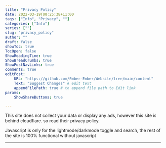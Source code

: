 ```yaml
---
title: "Privacy Policy"
date: 2022-03-19T00:25:38+11:00
tags: ["Info", "Privacy", ""]
categories: ["Info"]
series: [""]
slug: "privacy_policy"
author: ""
draft: false
showToc: true
TocOpen: false
ShowReadingTime: true
ShowBreadCrumbs: true
ShowPostNavLinks: true
comments: true
editPost:
    URL: "https://github.com/Ember-Ember/Website/tree/main/content"
    Text: "Suggest Changes" # edit text
    appendFilePath: true # to append file path to Edit link
params:
    ShowShareButtons: true

---
```


This site does not collect your data or display any ads, however this site is behind cloudflare. 
so read their privacy policy.

Javascript is only for the lightmode/darkmode toggle and search, the rest of the site is 100% functional without javascript

---
